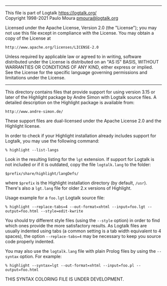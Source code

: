 ________________________________________________________________________

This file is part of Logtalk <https://logtalk.org/>  
Copyright 1998-2021 Paulo Moura <pmoura@logtalk.org>

Licensed under the Apache License, Version 2.0 (the "License");
you may not use this file except in compliance with the License.
You may obtain a copy of the License at

    http://www.apache.org/licenses/LICENSE-2.0

Unless required by applicable law or agreed to in writing, software
distributed under the License is distributed on an "AS IS" BASIS,
WITHOUT WARRANTIES OR CONDITIONS OF ANY KIND, either express or implied.
See the License for the specific language governing permissions and
limitations under the License.
________________________________________________________________________


This directory contains files that provide support for using version 3.15 
or later of the Highlight package by Andre Simon with Logtalk source files.
A detailed description on the Highlight package is available from:

	http://www.andre-simon.de/


These support files are dual-licensed under the Apache License 2.0 and the
Highlight license.

In order to check if your Highlight installation already includes support 
for Logtalk, you may use the following command:

	% highlight --list-langs

Look in the resulting listing for the `lgt` extension. If support for Logtalk 
is not included or if it is outdated, copy the file `logtalk.lang` to the
folder:

	$prefix/share/highlight/langDefs/

where `$prefix` is the Highlight installation directory (by default, `/usr`).
There's also a `lgt.lang` file for older 2.x versions of Highlight.

Usage example for a `foo.lgt` Logtalk source file:

	% highlight --replace-tabs=4 --out-format=xhtml --input=foo.lgt --output=foo.html --style=edit-kwrite

You should try different style files (using the `--style` option) in order to 
find which ones provide the more satisfactory results. As Logtalk files are 
usually indented using tabs (a common setting is a tab width equivalent to 4
spaces), the option `--replace-tabs=4` may be necessary to keep you source
code properly indented.

You may also use the `logtalk.lang` file with plain Prolog files by using the 
`--syntax` option. For example:

	% highlight --syntax=lgt --out-format=xhtml --input=foo.pl --output=foo.html

THIS SYNTAX COLORING FILE IS UNDER DEVELOPMENT.
